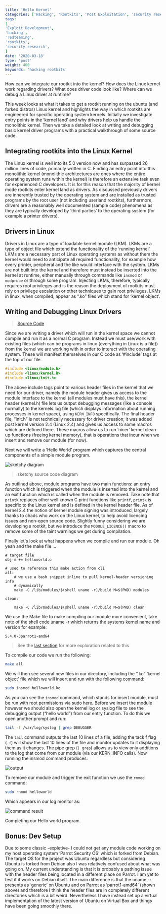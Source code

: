 ```yaml
---
title: 'Hello Kernel'
categories: ['Hacking', 'Rootkits', 'Post Exploitation', 'security research']
tags:
[
'Exploit Development',
'hacking',
'redteaming',
'rootkits',
'security research',
]
date: '2020-03-18'
type: 'post'
weight: 400
keywords: 'hacking rootkits'
---
```


How can we integrate our rootkit into the kernel? How does the Linux kernel work regarding drivers? What does driver code look like? Where can we debug a Linux driver at runtime?

This week looks at what it takes to get a rootkit running on the ubuntu (and forked distros) Linux kernel and highlights the way in which rootkits are engineered for specific operating system kernels. Initially we investigate entry points in the ‘kernel land’ and why drivers help us handle the monolithic kernel. Then we take a detailed look at writing and debugging basic kernel driver programs with a practical walkthrough of some source code.

## Integrating rootkits into the Linux Kernel

The Linux kernel is well into its 5.0 version now and has surpassed 26 million lines of code, primarily written in C. Finding an entry point into this monolithic kernel (monolithic architectures are ones where the entire operating system runs within the kernel) is therefore an extensive task even for experienced C developers. It is for this reason that the majority of kernel mode rootkits enter kernel land as drivers. As discussed previously drivers are inherently trusted by the operating system and are installed as trusted programs by the root user (not including userland rootkits), furthermore, drivers are a reasonably well documented (sample code) phenomena as they are typically developed by ‘third parties’ to the operating system (for example a printer drivers).

## Drivers in Linux

Drivers in Linux are a type of loadable kernel module (LKM). LKMs are a type of object file which extend the functionality of the ‘running kernel’. LKMs are a necessary part of Linux operating systems as without them the kernel would need to anticipate all required functionality, for example how every printer, peripheral and the like would interface with the system. LKMs are not built into the kernel and therefore must instead be inserted into the kernel at runtime, either manually through commands like `insmod` or `modprobe` or through some program. Injecting LKMs, therefore, typically requires root privileges and is the reason the deployment of rootkits must rely on privilege escalation or other techniques to gain root privileges. LKMs in linux, when compiled, appear as “.ko” files which stand for ‘kernel object’.

## Writing and Debugging Linux Drivers

> [Source Code](https://github.com/AngusCornall/VERTO)

Since we are writing a driver which will run in the kernel space we cannot compile and run it as a normal C program. Instead we must use/work with existing files (which can be programs in linux {everything in Linux is a file}) from the kernel we are working with in order to interact with the operating system. These will manifest themselves in our C code as ‘#include’ tags at the top of our file.

```C
#include <linux/module.h>
#include <linux/kernel.h>
#include <linux/init.h>
```

The above include tags point to various header files in the kernel that we need for our driver, namely the module header gives us access to the module interface to the kernel (all modules must have this), the kernel header (kernel.h) file lets us output debugging messages (like a console normally) to the kernels log file (which displays information about running processes in kernel space), using `KERN_INFO` specifically. The final header file, “init.h” is not technically necessary for driver creation&semi; it was added post kernel version 2.4 (Linux 2.4) and gives us access to some macros which are defined there. These macros allow us to run ‘nicer’ kernel clean up functions (freeing kernel memory), that is operations that incur when we insert and remove our module (for now).

Next we will write a ‘Hello World’ program which captures the central components of a simple module program.

![sketchy diagram](https://lh6.googleusercontent.com/DaNPnh29W2H_5LZPENqYkrfHCGdHbWWavxupRE68tYMTfPQAk5Yi5xjMoLs0W8LqzvCgMQHwMoOtB3x6y6Chmni4fXQwTtmjhTpteuTieH5nm2JjXBf7utYbum1qg4Qlp7wb7vnN)

> sketchy source code diagram

As outlined above, module programs have two main functions: an entry function which is triggered when the module is inserted into the kernel and an exit function which is called when the module is removed. Take note that `printk` replaces other well known C print functions like `printf`, `printk` is specific to the Linux kernel and is defined in the kernel header file. As of kernel 2.4 the notion of kernel module signing was introduced, largely thanks to chads who work on the Linux kernel, to help avoid licencing issues and non-open source code. Slightly funny considering we are developing a rootkit, but we introduce the `MODULE_LICENCE()` macro to remove some of the taint warnings we get during compilation.

Finally let's look at what happens when we compile and run our module. Oh yeah and the make file …

```make
# target file
obj-m += helloworld.o

# used to reference this make action from cli
all:
    # we use a bash snippet inline to pull kernel-header versioning info
    # dynamically
	make -C /lib/modules/$(shell uname -r)/build M=$(PWD) modules

clean:

	make -C /lib/modules/$(shell uname -r)/build M=$(PWD) clean
```

We use the Make file to make compiling our module more convenient, take note of the shell code uname -r which returns the systems kernel name and version for example:

`5.4.0-3parrot1-amd64`

> See the [last section](#bonus-dev-setup) for more exploration related to this

To compile our code we run the following:

```bash
make all
```

We will then see several new files in our directory, including the “.ko” ‘kernel object’ file which we will insert and run with the following command:

```bash
sudo insmod helloworld.ko
```

As you can see the `insmod` command, which stands for insert module, must be run with root permissions via sudo here. Before we insert the module however we should also open the kernel log or syslog file to see the debugging output (“hello world”) from our entry function. To do this we open another prompt and run:

```bash
tail -f /var/log/syslog | grep DEBUGGER
```

The `tail` command outputs the last 10 lines of a file, adding the tack f flag (`-f`) will show the last 10 lines of the file and monitor updates to it displaying them as it changes. The pipe grep (`| grep`) allows us to view only additions to the log that come from our module (via our KERN_INFO calls). Now running the insmod command produces:

![output](https://lh3.googleusercontent.com/3gxDlbglCLrHZNrI4aN2866P_BsIIhgH8N7Dd8Iert1WfXOJtdUzfCLHZs9X6gJ7Coqj4yXh0fBi3jq_OsR3hyz9sIYaDmQ3462NUJa0yb7oQ2WLIGJy3w8R6lrG0W4dkLE3JnDy)

To remove our module and trigger the exit function we use the `rmmod` command:

```bash
sudo rnmod helloworld
```

Which appears in our log monitor as:

![command result](https://lh3.googleusercontent.com/_sg9oaIPdxxnxS-OrEAbgiMqeD4Ifdu6IduECLEi-iapjwQ_PILnbq0jiiNHZWLEC3yGR-J2g-JMjbdt0p6bLzpwhitLKnn4Ry9aYyMp6lvvMhrPit3wb8oUx2IlTMTqboKEzuXx)

Completing our Hello world program.

## Bonus: Dev Setup

Due to some classic -expletive- I could not get any module code working on my host operating system ‘Parrot Security OS’ which is forked from Debian. The target OS for the project was Ubuntu regardless but considering Ubuntu is forked from Debian also I was relatively confused about what was going on. My current understanding is that it is probably a pathing issue with the header files being located in a different place on Parrot. I am yet to test if it works on Debian itself. The main difference is that the uname -r presents as ‘generic’ on Ubuntu and on Parrot as ‘parrot1-amd64’ (shown above) and therefore I think the header files are in completely different directories which is a bit weird. Nevertheless I have instead set up a virtual implementation of the latest version of Ubuntu on Virtual Box and things have been going smoothly there.
